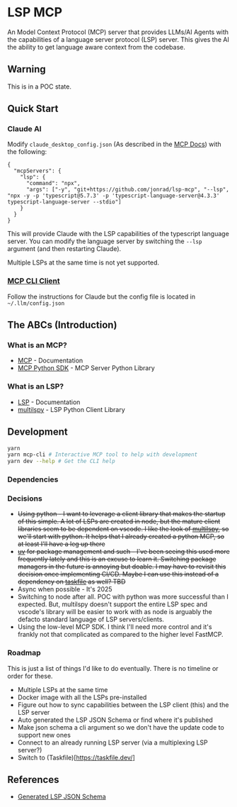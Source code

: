# LSP MCP
An Model Context Protocol (MCP) server that provides LLMs/AI Agents with the capabilities of a language server protocol (LSP) server. This gives the AI the ability to get language aware context from the codebase.

## Warning
This is in a POC state.

## Quick Start
### Claude AI
Modify `claude_desktop_config.json` (As described in the [MCP Docs](https://modelcontextprotocol.io/quickstart/user#2-add-the-filesystem-mcp-server)) with the following:
```
{
  "mcpServers": {
    "lsp": {
      "command": "npx",
      "args": ["-y", "git+https://github.com/jonrad/lsp-mcp", "--lsp", "npx -y -p 'typescript@5.7.3' -p 'typescript-language-server@4.3.3' typescript-language-server --stdio"]
    }
  }
}
```

This will provide Claude with the LSP capabilities of the typescript language server. You can modify the language server by switching the `--lsp` argument (and then restarting Claude).

Multiple LSPs at the same time is not yet supported.

### [MCP CLI Client](https://github.com/adhikasp/mcp-client-cli)
Follow the instructions for Claude but the config file is located in `~/.llm/config.json`


## The ABCs (Introduction)
### What is an MCP?
* [MCP](https://modelcontextprotocol.io/) - Documentation
* [MCP Python SDK](https://github.com/modelcontextprotocol/python-sdk) - MCP Server Python Library
### What is an LSP?
* [LSP](https://microsoft.github.io/language-server-protocol/) - Documentation
* [multilspy](https://github.com/microsoft/multilspy) - LSP Python Client Library
## Development
```bash
yarn
yarn mcp-cli # Interactive MCP tool to help with development
yarn dev --help # Get the CLI help
```
### Dependencies
### Decisions
* ~~Using python - I want to leverage a client library that makes the startup of this simple. A lot of LSPs are created in node, but the mature client libraries seem to be dependent on vscode. I like the look of [multilspy](https://github.com/microsoft/multilspy), so we'll start with python. It helps that I already created a python MCP, so at least I'll have a leg up there~~
* ~~[uv](https://docs.astral.sh/uv/)  for package management and such - I've been seeing this used more frequently lately and this is an excuse to learn it. Switching package managers in the future is annoying but doable. I may have to revisit this decision once implementing CI/CD. Maybe I can use this instead of a dependency on [taskfile](https://taskfile.dev/) as well? TBD~~
* Async when possible - It's 2025
* Switching to node after all. POC with python was more successful than I expected. But, multilspy doesn't support the entire LSP spec and vscode's library will be easier to work with as node is arguably the defacto standard language of LSP servers/clients.
* Using the low-level MCP SDK. I think I'll need more control and it's frankly not that complicated as compared to the higher level FastMCP.

### Roadmap
This is just a list of things I'd like to do eventually. There is no timeline or order for these.
* Multiple LSPs at the same time
* Docker image with all the LSPs pre-installed
* Figure out how to sync capabilities between the LSP client (this) and the LSP server
* Auto generated the LSP JSON Schema or find where it's published
* Make json schema a cli argument so we don't have the update code to support new ones
* Connect to an already running LSP server (via a multiplexing LSP server?)
* Switch to (Taskfile)[https://taskfile.dev/]

## References
* [Generated LSP JSON Schema](https://gist.github.com/bollwyvl/7a128978b8ae89ab02bbd5b84d07a4b7#file-generated-protocol-schema-json)
